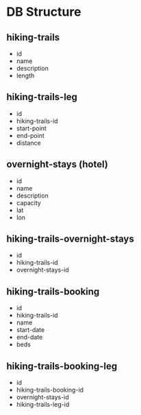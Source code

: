 # DB Structure

## hiking-trails
- id
- name
- description
- length

## hiking-trails-leg
- id
- hiking-trails-id
- start-point
- end-point
- distance

## overnight-stays (hotel)
- id
- name
- description
- capacity
- lat
- lon

## hiking-trails-overnight-stays
- id
- hiking-trails-id
- overnight-stays-id

## hiking-trails-booking
- id
- hiking-trails-id
- name
- start-date
- end-date
- beds

## hiking-trails-booking-leg
- id
- hiking-trails-booking-id
- overnight-stays-id
- hiking-trails-leg-id